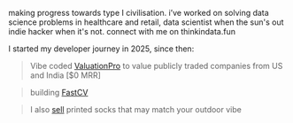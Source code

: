 making progress towards type I civilisation.
i’ve worked on solving data science problems in healthcare and retail, data scientist when the sun's out indie hacker when it's not. connect with me on thinkindata.fun

I started my developer journey in 2025, since then:
> Vibe coded [ValuationPro](valuationpro.tech) to value publicly traded companies from US and India [$0 MRR]

> building [FastCV](https://resumeai-swart.vercel.app/landing)

> I also [sell](https://www.lordsocks.shop/) printed socks that may match your outdoor vibe

